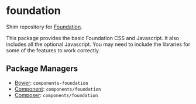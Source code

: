 foundation
==========

Shim repository for [Foundation](https://github.com/zurb/foundation).

This package provides the basic Foundation CSS and Javascript. It also includes
all the optional Javascript. You may need to include the libraries for some
of the features to work correctly.

Package Managers
----------------

* [Bower](http://bower.io): `components-foundation`
* [Component](http://github.com/component/component): `components/foundation`
* [Composer](http://packagist.org/packages/components/foundation): `components/foundation`
